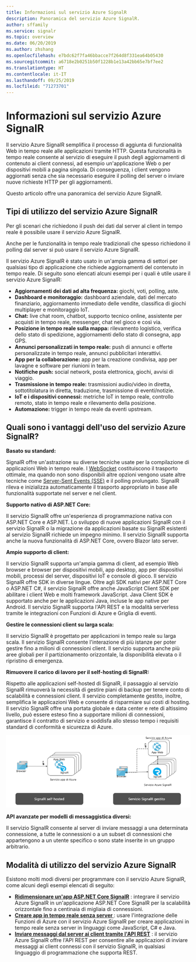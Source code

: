 ```yaml
---
title: Informazioni sul servizio Azure SignalR
description: Panoramica del servizio Azure SignalR.
author: sffamily
ms.service: signalr
ms.topic: overview
ms.date: 06/20/2019
ms.author: zhshang
ms.openlocfilehash: e7bdc62f7fa46bbacce7f264d8f331ea64b05430
ms.sourcegitcommit: a6718e2b0251b50f1228b1e13a42bb65e7bf7ee2
ms.translationtype: HT
ms.contentlocale: it-IT
ms.lasthandoff: 09/25/2019
ms.locfileid: "71273701"
---
```

# <a name="what-is-azure-signalr-service"></a>Informazioni sul servizio Azure SignalR

Il servizio Azure SignalR semplifica il processo di aggiunta di funzionalità Web in tempo reale alle applicazioni tramite HTTP. Questa funzionalità in tempo reale consente al servizio di eseguire il push degli aggiornamenti di contenuto ai client connessi, ad esempio un'applicazione Web o per dispositivi mobili a pagina singola. Di conseguenza, i client vengono aggiornati senza che sia necessario eseguire il polling del server o inviare nuove richieste HTTP per gli aggiornamenti.


Questo articolo offre una panoramica del servizio Azure SignalR.

## <a name="what-is-azure-signalr-service-used-for"></a>Tipi di utilizzo del servizio Azure SignalR

Per gli scenari che richiedono il push dei dati dal server al client in tempo reale è possibile usare il servizio Azure SignalR.

Anche per le funzionalità in tempo reale tradizionali che spesso richiedono il polling dal server si può usare il servizio Azure SignalR.

Il servizio Azure SignalR è stato usato in un'ampia gamma di settori per qualsiasi tipo di applicazione che richiede aggiornamenti del contenuto in tempo reale. Di seguito sono elencati alcuni esempi per i quali è utile usare il servizio Azure SignalR:

* **Aggiornamenti dei dati ad alta frequenza:** giochi, voti, polling, aste.
* **Dashboard e monitoraggio:** dashboard aziendale, dati del mercato finanziario, aggiornamento immediato delle vendite, classifica di giochi multiplayer e monitoraggio IoT.
* **Chat:** live chat room, chatbot, supporto tecnico online, assistente per acquisti in tempo reale, messenger, chat nel gioco e così via.
* **Posizione in tempo reale sulla mappa:** rilevamento logistico, verifica dello stato di spedizione, aggiornamenti dello stato di consegna, app GPS.
* **Annunci personalizzati in tempo reale:** push di annunci e offerte personalizzate in tempo reale, annunci pubblicitari interattivi.
* **App per la collaborazione:** app per la creazione condivisa, app per lavagne e software per riunioni in team.
* **Notifiche push:** social network, posta elettronica, giochi, avvisi di viaggio.
* **Trasmissione in tempo reale:** trasmissioni audio/video in diretta, sottotitolatura in diretta, traduzione, trasmissione di eventi/notizie.
* **IoT e i dispositivi connessi:** metriche IoT in tempo reale, controllo remoto, stato in tempo reale e rilevamento della posizione.
* **Automazione:** trigger in tempo reale da eventi upstream.

## <a name="what-are-the-benefits-using-azure-signalr-service"></a>Quali sono i vantaggi dell'uso del servizio Azure SignalR?

**Basato su standard:**

SignalR offre un'astrazione su diverse tecniche usate per la compilazione di applicazioni Web in tempo reale. I [WebSocket](https://wikipedia.org/wiki/WebSocket) costituiscono il trasporto ottimale, ma quando non sono disponibili altre opzioni vengono usate altre tecniche come [Server-Sent Events (SSE)](https://wikipedia.org/wiki/Server-sent_events) e il polling prolungato. SignalR rileva e inizializza automaticamente il trasporto appropriato in base alle funzionalità supportate nel server e nel client.

**Supporto nativo di ASP.NET Core:**

Il servizio SignalR offre un'esperienza di programmazione nativa con ASP.NET Core e ASP.NET. Lo sviluppo di nuove applicazioni SignalR con il servizio SignalR o la migrazione da applicazioni basate su SignalR esistenti al servizio SignalR richiede un impegno minimo.
Il servizio SignalR supporta anche la nuova funzionalità di ASP.NET Core, ovvero Blazor lato server.

**Ampio supporto di client:**

Il servizio SignalR supporta un'ampia gamma di client, ad esempio Web browser e browser per dispositivi mobili, app desktop, app per dispositivi mobili, processi del server, dispositivi IoT e console di gioco. Il servizio SignalR offre SDK in diverse lingue. Oltre agli SDK nativi per ASP.NET Core o ASP.NET C#, il servizio SignalR offre anche JavaScript Client SDK per abilitare i client Web e molti framework JavaScript. Java Client SDK è supportato anche per le applicazioni Java, incluse le app native per Android. Il servizio SignalR supporta l'API REST e la modalità serverless tramite le integrazioni con Funzioni di Azure e Griglia di eventi.

**Gestire le connessioni client su larga scala:**

Il servizio SignalR è progettato per applicazioni in tempo reale su larga scala. Il servizio SignalR consente l'interazione di più istanze per poter gestire fino a milioni di connessioni client. Il servizio supporta anche più aree globali per il partizionamento orizzontale, la disponibilità elevata o il ripristino di emergenza.

**Rimuovere il carico di lavoro per il self-hosting di SignalR:**

Rispetto alle applicazioni self-hosted di SignalR, il passaggio al servizio SignalR rimuoverà la necessità di gestire piani di backup per tenere conto di scalabilità e connessioni client. Il servizio completamente gestito, inoltre, semplifica le applicazioni Web e consente di risparmiare sui costi di hosting. Il servizio SignalR offre una portata globale e data center e rete di altissimo livello, può essere esteso fino a supportare milioni di connessioni, garantisce il contratto di servizio e soddisfa allo stesso tempo i requisiti standard di conformità e sicurezza di Azure.

![Servizio SignalR gestito](./media/signalr-overview/managed-signalr-service.png)

**API avanzate per modelli di messaggistica diversi:**

Il servizio SignalR consente al server di inviare messaggi a una determinata connessione, a tutte le connessioni o a un subset di connessioni che appartengono a un utente specifico o sono state inserite in un gruppo arbitrario.

## <a name="how-to-use-azure-signalr-service"></a>Modalità di utilizzo del servizio Azure SignalR

Esistono molti modi diversi per programmare con il servizio Azure SignalR, come alcuni degli esempi elencati di seguito:

- **[Ridimensionare un'app ASP.NET Core SignalR](signalr-concept-scale-aspnet-core.md)** : integrare il servizio Azure SignalR in un'applicazione ASP.NET Core SignalR per la scalabilità orizzontale fino a centinaia di migliaia di connessioni.
- **[Creare app in tempo reale senza server ](signalr-concept-azure-functions.md)** : usare l'integrazione delle Funzioni di Azure con il servizio Azure SignalR per creare applicazioni in tempo reale senza server in linguaggi come JavaScript, C# e Java.
- **[Inviare messaggi dal server ai client tramite l'API REST](https://github.com/Azure/azure-signalr/blob/dev/docs/rest-api.md)** : il servizio Azure SignalR offre l'API REST per consentire alle applicazioni di inviare messaggi ai client connessi con il servizio SignalR, in qualsiasi linguaggio di programmazione che supporta REST.
